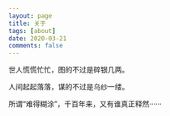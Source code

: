 ```yaml
---
layout: page
title: 关于
tags: [about]
date: 2020-03-21
comments: false
---
```


世人慌慌忙忙，图的不过是碎银几两。

人间起起落落，谋的不过是乌纱一缕。

所谓“难得糊涂”，千百年来，又有谁真正释然······